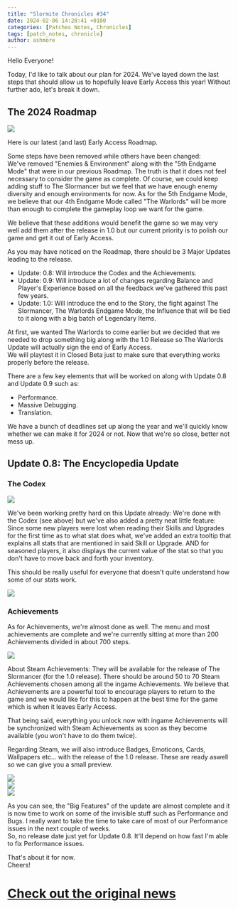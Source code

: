 ```yaml
---
title: "Slormite Chronicles #34"
date: 2024-02-06 14:28:41 +0100
categories: [Patches Notes, Chronicles]
tags: [patch_notes, chronicle]
author: ashmore
---
```

Hello Everyone!  
  
Today, I'd like to talk about our plan for 2024. We've layed down the last steps that should allow us to hopefully leave Early Access this year! Without further ado, let's break it down.  
  

The 2024 Roadmap
----------------

  
![](/assets/patch_notes/6287e04aa3772f8a6ec158fbcb32d2a4ff907694)  
  
Here is our latest (and last) Early Access Roadmap.  
  
Some steps have been removed while others have been changed:  
We've removed "Enemies & Environment" along with the "5th Endgame Mode" that were in our previous Roadmap. The truth is that it does not feel necessary to consider the game as complete. Of course, we could keep adding stuff to The Slormancer but we feel that we have enough enemy diversity and enough environments for now. As for the 5th Endgame Mode, we believe that our 4th Endgame Mode called "The Warlords" will be more than enough to complete the gameplay loop we want for the game.  
  
We believe that these additions would benefit the game so we may very well add them after the release in 1.0 but our current priority is to polish our game and get it out of Early Access.  
  
As you may have noticed on the Roadmap, there should be 3 Major Updates leading to the release.  

* Update: 0.8: Will introduce the Codex and the Achievements.
* Update: 0.9: Will introduce a lot of changes regarding Balance and Player's Experience based on all the feedback we've gathered this past few years.
* Update: 1.0: Will introduce the end to the Story, the fight against The Slormancer, The Warlords Endgame Mode, the Influence that will be tied to it along with a big batch of Legendary Items.

At first, we wanted The Warlords to come earlier but we decided that we needed to drop something big along with the 1.0 Release so The Warlords Update will actually sign the end of Early Access.  
We will playtest it in Closed Beta just to make sure that everything works properly before the release.  
  
There are a few key elements that will be worked on along with Update 0.8 and Update 0.9 such as:  

* Performance.
* Massive Debugging.
* Translation.

We have a bunch of deadlines set up along the year and we'll quickly know whether we can make it for 2024 or not. Now that we're so close, better not mess up.  
  

Update 0.8: The Encyclopedia Update
-----------------------------------

  

### The Codex

  
![](/assets/patch_notes/ddea70430bb07b72bf57d262e785255854142a42)  
  
We've been working pretty hard on this Update already: We're done with the Codex (see above) but we've also added a pretty neat little feature: Since some new players were lost when reading their Skills and Upgrades for the first time as to what stat does what, we've added an extra tooltip that explains all stats that are mentioned in said Skill or Upgrade. AND for seasoned players, it also displays the current value of the stat so that you don't have to move back and forth your inventory.  
  
This should be really useful for everyone that doesn't quite understand how some of our stats work.  
  
![](/assets/patch_notes/f4d5a02c47099814368e81a92e9688da927a120a)  
  

### Achievements

  
As for Achievements, we're almost done as well. The menu and most achievements are complete and we're currently sitting at more than 200 Achievements divided in about 700 steps.  
  
![](/assets/patch_notes/e26ea74af1e3c590b76366f98a5967094ab06073)  
  
About Steam Achievements: They will be available for the release of The Slormancer (for the 1.0 release). There should be around 50 to 70 Steam Achievements chosen among all the ingame Achievements. We believe that Achievements are a powerful tool to encourage players to return to the game and we would like for this to happen at the best time for the game which is when it leaves Early Access.  
  
That being said, everything you unlock now with ingame Achievements will be synchronized with Steam Achievements as soon as they become available (you won't have to do them twice).  
  
Regarding Steam, we will also introduce Badges, Emoticons, Cards, Wallpapers etc… with the release of the 1.0 release. These are ready aswell so we can give you a small preview.  
  
![](/assets/patch_notes/d5193f19bd68868e6f9dd6d30359eabe3f28e1e3)  
![](/assets/patch_notes/5b0892b19629010ec021843332fc8ccda6ad3181)  
![](/assets/patch_notes/85481da237e656ec37c633ace522307cea57561c)  
  
As you can see, the "Big Features" of the update are almost complete and it is now time to work on some of the invisible stuff such as Performance and Bugs. I really want to take the time to take care of most of our Performance issues in the next couple of weeks.   
So, no release date just yet for Update 0.8. It'll depend on how fast I'm able to fix Performance issues.  
  
That's about it for now.  
Cheers!  

# <a href="https://steamstore-a.akamaihd.net/news/externalpost/steam_community_announcements/5582843074959052382" target="_blank">Check out the original news</a>